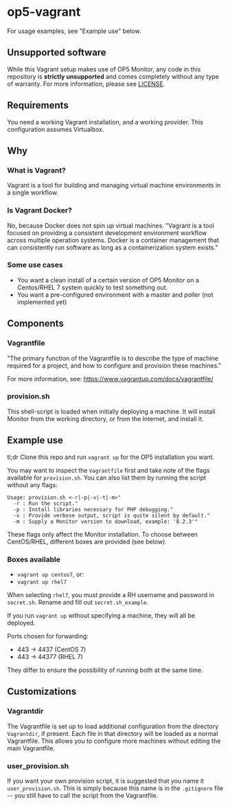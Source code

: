 # op5-vagrant

For usage examples, see "Example use" below.

## Unsupported software

While this Vagrant setup makes use of OP5 Monitor, any code in this repository is **strictly unsupported** and comes completely without any type of warranty. For more information, please see [LICENSE](https://github.com/lgrn/op5-vagrant/blob/master/LICENSE).

## Requirements

You need a working Vagrant installation, and a working provider. This configuration assumes Virtualbox.

## Why

### What is Vagrant?

Vagrant is a tool for building and managing virtual machine environments in a single workflow.

### Is Vagrant Docker?

No, because Docker does not spin up virtual machines. "Vagrant is a tool focused on providing a consistent development environment workflow across multiple operation systems. Docker is a container management that can consistently run software as long as a containerization system exists."

### Some use cases

* You want a clean install of a certain version of OP5 Monitor on a Centos/RHEL 7 system quickly to test something out.
* You want a pre-configured environment with a master and poller (not implemented yet)

## Components

### Vagrantfile

"The primary function of the Vagrantfile is to describe the type of machine required for a project, and how to configure and provision these machines."

For more information, see: https://www.vagrantup.com/docs/vagrantfile/

### provision.sh

This shell-script is loaded when initially deploying a machine. It will install Monitor from the working directory, or from the Internet, and install it.

## Example use

tl;dr Clone this repo and run `vagrant up` for the OP5 installation you want.

You may want to inspect the `Vagrantfile` first and take note of the flags available for `provision.sh`. You can also list them by running the script without any flags:

```
Usage: provision.sh <-r|-p|-v|-t|-m>"
  -r : Run the script."
  -p : Install libraries necessary for PHP debugging."
  -v : Provide verbose output, script is quite silent by default."
  -m : Supply a Monitor version to download, example: '8.2.3'"
```

These flags only affect the Monitor installation. To choose between CentOS/RHEL, different boxes are provided (see below).
### Boxes available
* `vagrant up centos7`, or:
* `vagrant up rhel7`

When selecting `rhel7`, you must provide a RH username and password in `secret.sh`. Rename and fill out `secret.sh_example`.

If you run `vagrant up` without specifying a machine, they will all be deployed.

Ports chosen for forwarding:

* 443 -> 4437 (CentOS 7)
* 443 -> 44377 (RHEL 7)

They differ to ensure the possibility of running both at the same time.

## Customizations

### Vagrantdir

The Vagrantfile is set up to load additional configuration from the directory `Vagrantdir`, if present. Each file in that directory will be loaded as a normal Vagrantfile. This allows you to configure more machines without editing the main Vagrantfile.

### user\_provision.sh

If you want your own provision script, it is suggested that you name it `user_provision.sh`. This is simply because this name is in the `.gitignore` file -- you still have to call the script from the Vagrantfile.
